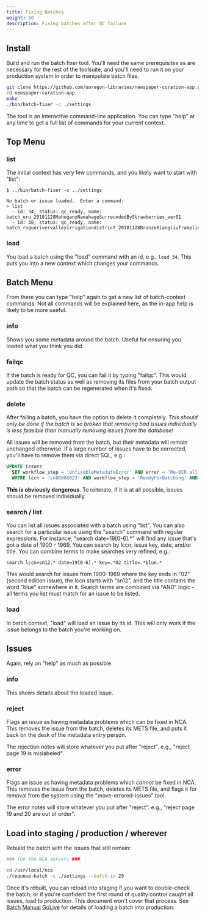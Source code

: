 ```yaml
---
title: Fixing Batches
weight: 50
description: Fixing batches after QC failure
---
```


## Install

Build and run the batch fixer tool.  You'll need the same prerequisites as are
necessary for the rest of the toolsuite, and you'll need to run it on your
production system in order to manipulate batch files.

```bash
git clone https://github.com/uoregon-libraries/newspaper-curation-app.git
cd newspaper-curation-app
make
./bin/batch-fixer -c ./settings
```

The tool is an interactive command-line application.  You can type "help" at
any time to get a full list of commands for your current context.

## Top Menu

### list

The initial context has very few commands, and you likely want to start with "list":

```
$ ../bin/batch-fixer -c ../settings

No batch or issue loaded.  Enter a command:
> list
  - id: 34, status: qc_ready, name: batch_oru_20181128MahoganyNamahageSurroundedByStrawberries_ver01
  - id: 38, status: qc_ready, name: batch_roguerivervalleyirrigationdistrict_20181128BronzeXiangliuTramplingKelp_ver01
```

### load

You load a batch using the "load" command with an id, e.g., `load 34`.  This
puts you into a new context which changes your commands.

## Batch Menu

From there you can type "help" again to get a new list of batch-context
commands.  Not all commands will be explained here, as the in-app help is
likely to be more useful.

### info

Shows you some metadata around the batch.  Useful for ensuring you loaded what
you think you did.

### failqc

If the batch is ready for QC, you can fail it by typing "failqc".  This would
update the batch status as well as removing its files from your batch output
path so that the batch can be regenerated when it's fixed.

### delete

After failing a batch, you have the option to delete it completely.  *This
should only be done if the batch is so broken that removing bad issues
individually is less feasible than manually removing issues from the database!*

All issues will be removed from the batch, but their metadata will remain unchanged otherwise.  If a large number of issues have to be corrected, you'll have to remove them via direct SQL, e.g.:

```sql
UPDATE issues
  SET workflow_step = 'UnfixableMetadataError' AND error = 'Re-OCR all these!'
  WHERE lccn = 'sn88086023' AND workflow_step = 'ReadyForBatching' AND ...;
```

**This is obviously dangerous**.  To reiterate, if it is at all possible,
issues should be removed individually.

### search / list

You can list all issues associated with a batch using "list".  You can also
search for a particular issue using the "search" command with regular
expressions.  For instance, "search date=19[0-6].*" will find any issue that's
got a date of 1900 - 1969.  You can search by lccn, issue key, date, and/or title.  You can combine terms to make searches very refined, e.g.:

    search lccn=sn12.* date=19[0-6].* key=.*02 title=.*blue.*

This would search for issues from 1900-1969 where the key ends in "02" (second
edition issue), the lccn starts with "sn12", and the title contains the word
"blue" somewhere in it.  Search terms are combined via "AND" logic - all terms
you list must match for an issue to be listed.

### load

In batch context, "load" will load an issue by its id.  This will only work if
the issue belongs to the batch you're working on.

## Issues

Again, rely on "help" as much as possible.

### info

This shows details about the loaded issue.

### reject

Flags an issue as having metadata problems which can be fixed in NCA.  This
removes the issue from the batch, deletes its METS file, and puts it back on
the desk of the metadata entry person.

The rejection notes will store whatever you put after "reject".  e.g., "reject
page 19 is mislabeled".

### error

Flags an issue as having metadata problems which *cannot* be fixed in NCA.  This
removes the issue from the batch, deletes its METS file, and flags it for
removal from the system using the "move-errored-issues" tool.

The error notes will store whatever you put after "reject".  e.g., "reject
page 19 and 20 are out of order".

## Load into staging / production / wherever

Rebuild the batch with the issues that still remain:

```bash
### [On the NCA server] ###

cd /usr/local/nca
./requeue-batch -c ./settings --batch-id 29
```

Once it's rebuilt, you can reload into staging if you want to double-check the
batch, or if you're confident the first round of quality control caught all
issues, load to production.  This document won't cover that process.  See
[Batch Manual GoLive](/workflow/batch-manual-golive) for details of loading a
batch into production.
